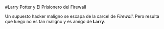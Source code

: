 #Larry Potter y El Prisionero del Firewall

Un supuesto hacker maligno se escapa de la carcel de *Firewall*.
Pero resulta que luego no es tan maligno y es amigo de **Larry**.